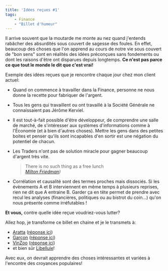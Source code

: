 ```yaml
---
title: 'Idées reçues #1'
tags:
    - Finance
    - "Billet d'humeur"
---
```


Il arrive souvent que la moutarde me monte au nez quand j'entends rabâcher des absurdités sous couvert de sagesse des foules. En effet, beaucoup des choses que l'on apprend au cours de notre vie sous couvert de "bon sens" sont en réalités des idées préconçues sans fondements ou dont les raisons d'être ont disparues depuis longtemps. **Ce n'est pas parce ce que tout le monde le dit que c'est vrai!**

<!-- more -->

Exemple des idées reçues que je rencontre chaque jour chez mon client actuel:

-   Quand on commence à travailler dans la Finance, personne ne nous donne la recette pour fabriquer de l'argent.
-   Tous les gens qui travaillent ou ont travaillé à la Société Générale ne connaissaient pas Jérôme Kerviel.
-   Il est tout-à-fait possible d'être développeur, de comprendre une salle de marché, de s'intéresser aux systèmes d'informations comme à l'Économie (et à bien d'autres choses). Mettre les gens dans des petites boites et penser qu'ils sont incapables d'en sortir est une négation du potentiel de chacun.
-   Les Traders n'ont pas de solution miracle pour gagner beaucoup d'argent très vite.

    > There is no such thing as a free lunch  
    >  <cite>[Milton Friedman](https://fr.wikipedia.org/wiki/Milton_Friedman)) </cite>

-   Corrélation et causalité sont des termes proches mais dissociés. Si les évènements A et B interviennent en même temps à plusieurs reprises, rien ne dit que A entraine B. Garder ça en tête permet de prendre avec recul les analyses (financières, politiques ou au bistrot du coin…) qu'on nous présente comme irréfutables !

**Et vous,** contre quelle idée reçue voudriez-vous lutter?

Allez hop, je transforme ce billet en chaine et je le transmets à:

-   [Aratta](http://lifeinmuenchen.blogspot.com/) ([réponse ici](http://lifeinmuenchen.blogspot.com/2008/11/ides-reues.html))
-   [Garçon](http://cafecroissant.fr/) ([réponse ici](http://cafecroissant.fr/2008/les-idees-recues-en-chaine/))
-   [VinZoo](http://www.vinzblog.com/) ([réponse ici](http://www.vinzblog.com/idees-recues))
-   et bien sûr [Libellule](http://www.lacuisinedelibellule.fr/)!

Avec eux, on devrait apprendre des choses intéressantes et variées à l'encontre des croyances populaires!
